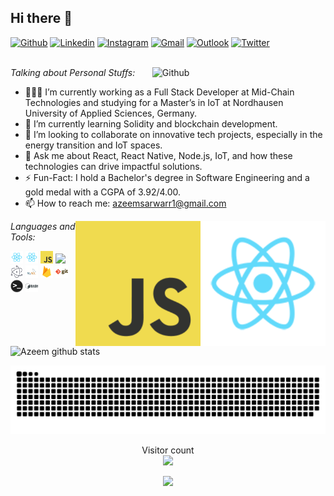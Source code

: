 ## Hi there 👋

[![Github](https://img.shields.io/badge/-Github-000?style=flat&logo=Github&logoColor=white)](https://github.com/as1265513/)
[![Linkedin](https://img.shields.io/badge/-LinkedIn-blue?style=flat&logo=Linkedin&logoColor=white)](https://www.linkedin.com/in/azeem-sarwar-639853178/)
[![Instagram](https://img.shields.io/badge/-Instagram-c13584?style=flat&labelColor=c13584&logo=instagram&logoColor=white)](https://www.instagram.com/azeem_sarwar126/)
[![Gmail](https://img.shields.io/badge/-Gmail-c14438?style=flat&logo=Gmail&logoColor=white)](mailto:as1265513@gmail.com)
[![Outlook](https://img.shields.io/badge/-Outlook-0078D4?style=flat&logo=Microsoft-Outlook&logoColor=white)](mailto:as1265513@gmail.com)
[![Twitter](https://img.shields.io/badge/-twitter-0078D4?style=flat&logo=twitter-Outlook&logoColor=white)](https://twitter.com/Azeem38257177)
<br />
<br />

  <img width="55%" align="right" alt="Github" src="https://raw.githubusercontent.com/onimur/.github/master/.resources/git-header.svg" />
  
  
*Talking about Personal Stuffs:*

- 👨🏽‍💻 I’m currently working as a Full Stack Developer at Mid-Chain Technologies and studying for a Master’s in IoT at Nordhausen University of Applied Sciences, Germany.
- 🌱 I’m currently learning Solidity and blockchain development.
- 👯 I’m looking to collaborate on innovative tech projects, especially in the energy transition and IoT spaces.
- 💬 Ask me about React, React Native, Node.js, IoT, and how these technologies can drive impactful solutions.
- ⚡ Fun-Fact: I hold a Bachelor's degree in Software Engineering and a gold medal with a CGPA of 3.92/4.00.
- 📫 How to reach me: azeemsarwarr1@gmail.com

<img height="200" align="right" src="https://raw.githubusercontent.com/github/explore/80688e429a7d4ef2fca1e82350fe8e3517d3494d/topics/react-native/react-native.png">
<img height="200" align="right"  src="https://raw.githubusercontent.com/github/explore/59009b1589a883459c0ae19044e3e7e3ec0c4e0a/topics/javascript/javascript.png">

*Languages and Tools:*  

<code><img height="20" src="https://raw.githubusercontent.com/github/explore/80688e429a7d4ef2fca1e82350fe8e3517d3494d/topics/react-native/react-native.png"></code>
<code><img height="20" src="https://raw.githubusercontent.com/github/explore/80688e429a7d4ef2fca1e82350fe8e3517d3494d/topics/react/react.png"></code>
<code><img height="20" src="https://raw.githubusercontent.com/github/explore/59009b1589a883459c0ae19044e3e7e3ec0c4e0a/topics/javascript/javascript.png"></code>
<code><img height="20" src="https://avatars1.githubusercontent.com/ml/7?s=400&v=4"></code>
<code><img height="20" src="https://raw.githubusercontent.com/github/explore/80688e429a7d4ef2fca1e82350fe8e3517d3494d/topics/electron/electron.png"></code>
<code><img height="20" src="https://raw.githubusercontent.com/github/explore/80688e429a7d4ef2fca1e82350fe8e3517d3494d/topics/mysql/mysql.png"></code>
<code><img height="20" src="https://raw.githubusercontent.com/github/explore/80688e429a7d4ef2fca1e82350fe8e3517d3494d/topics/firebase/firebase.png"></code>
<code><img height="20" src="https://raw.githubusercontent.com/github/explore/80688e429a7d4ef2fca1e82350fe8e3517d3494d/topics/git/git.png"></code>
<code><img height="20" src="https://raw.githubusercontent.com/github/explore/80688e429a7d4ef2fca1e82350fe8e3517d3494d/topics/terminal/terminal.png"></code>
<code><img height="20" src="https://raw.githubusercontent.com/github/explore/80688e429a7d4ef2fca1e82350fe8e3517d3494d/topics/bash/bash.png"></code>

![Azeem github stats](https://github-readme-stats.vercel.app/api?username=as1265513&show_icons=true&hide_border=true)

![](https://github.com/Platane/snk/raw/output/github-contribution-grid-snake.svg)

<p align="center"> 
  Visitor count<br>
  <img src="https://profile-counter.glitch.me/as1265513/count.svg" />
</p>

<p align='center'>
    <img src="https://gidigi.com/cdn/love.gif">
</p> 
